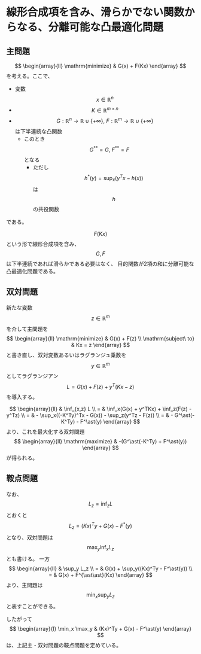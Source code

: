 # 線形合成項を含み、滑らかでない関数からなる、分離可能な凸最適化問題

## 主問題

$$
    \begin{array}{ll}
    \mathrm{minimize} & G(x) + F(Kx)
    \end{array}
$$
を考える。ここで、
* 変数 $$x\in\mathbb{R}^n$$
* $$K\in\mathbb{R}^{m\times n}$$
* $$G: \mathbb{R}^n\to\mathbb{R}\cup\lbrace+\infty\rbrace,\ F: \mathbb{R}^m\to\mathbb{R}\cup\lbrace+\infty\rbrace$$
  は下半連続な凸関数
  * このとき $$G^{\ast\ast}=G,\ F^{\ast\ast}=F$$ となる
    * ただし $$h^\ast(y)=\sup_x(y^Tx-h(x))$$ は $$h$$ の共役関数

である。

$$F(Kx)$$ という形で線形合成項を含み、$$G,F$$ は下半連続であれば滑らかである必要はなく、
目的関数が2項の和に分離可能な凸最適化問題である。

## 双対問題

新たな変数 $$z\in\mathbb{R}^m$$ を介して主問題を
$$
    \begin{array}{ll}
    \mathrm{minimize} & G(x) + F(z) \\
    \mathrm{subject\ to} & Kx = z
    \end{array}
$$
と書き直し、双対変数あるいはラグランジュ乗数を $$y\in\mathbb{R}^m$$ としてラグランジアン
$$
    L = G(x) + F(z) + y^T(Kx - z)
$$
を導入する。

$$
    \begin{array}{ll}
    & \inf_{x,z} L \\
    = & \inf_x(G(x) + y^TKx) + \inf_z(F(z) - y^Tz) \\
    = & - \sup_x((-K^Ty)^Tx - G(x)) - \sup_z(y^Tz - F(z)) \\
    = & - G^\ast(-K^Ty) - F^\ast(y)
    \end{array}
$$
より、これを最大化する双対問題
$$
    \begin{array}{ll}
    \mathrm{maximize} & -(G^\ast(-K^Ty) + F^\ast(y))
    \end{array}
$$
が得られる。

## 鞍点問題

なお、$$L_z=\inf_z L$$ とおくと
$$
    L_z = (Kx)^Ty + G(x) - F^\ast(y)
$$
となり、双対問題は $$\max_y\inf_xL_z$$ とも書ける。
一方
$$
    \begin{array}{ll}
    & \sup_y L_z \\
    = & G(x) + \sup_y((Kx)^Ty - F^\ast(y)) \\
    = & G(x) + F^{\ast\ast}(Kx)
    \end{array}
$$
より、主問題は $$\min_x\sup_yL_z$$ と表すことができる。

したがって
$$
    \begin{array}{l}
    \min_x \max_y & (Kx)^Ty + G(x) - F^\ast(y)
    \end{array}
$$
は、上記主・双対問題の鞍点問題を定めている。
